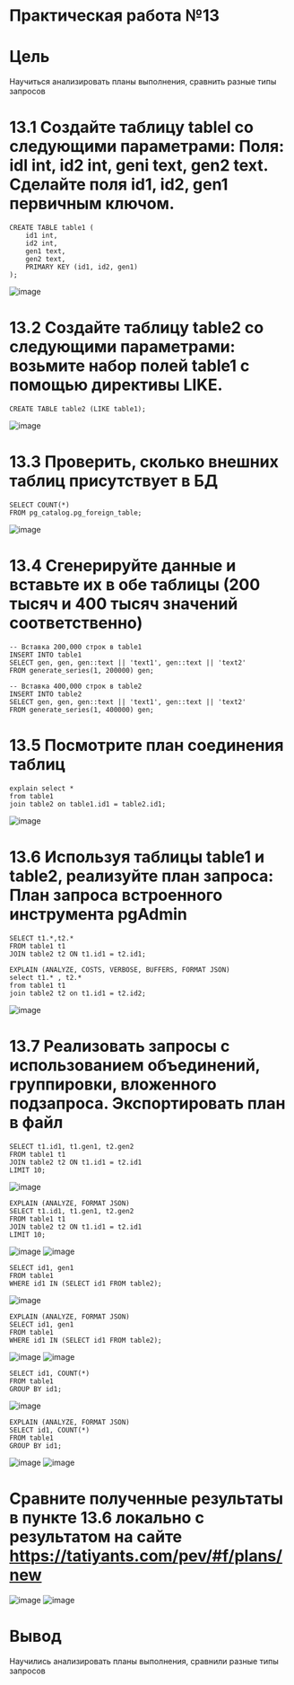 # Практическая работа №13
# Цель
Научиться анализировать планы выполнения, сравнить разные типы запросов
# 13.1 Создайте таблицу tablel со следующими параметрами: Поля: idl int, id2 int, geni text, gen2 text. Сделайте поля id1, id2, gen1 первичным ключом.
````
CREATE TABLE table1 (
    id1 int,
    id2 int,
    gen1 text,
    gen2 text,
    PRIMARY KEY (id1, id2, gen1)
);
````
![image](https://github.com/user-attachments/assets/b9f2f8af-6f0e-4eba-8dcd-e174b6bc4b1a)

# 13.2  Создайте таблицу table2 со следующими параметрами: возьмите набор полей table1 с помощью директивы LIKE.
````
CREATE TABLE table2 (LIKE table1);
````

![image](https://github.com/user-attachments/assets/3c4855e3-99aa-4f7e-814e-424166610d1a)


# 13.3 Проверить, сколько внешних таблиц присутствует в БД
```
SELECT COUNT(*) 
FROM pg_catalog.pg_foreign_table;
````
![image](https://github.com/user-attachments/assets/098a4244-9629-4b5b-9dbb-61d7a9501158)

# 13.4  Сгенерируйте данные и вставьте их в обе таблицы (200 тысяч и 400 тысяч значений соответственно)
````
-- Вставка 200,000 строк в table1
INSERT INTO table1 
SELECT gen, gen, gen::text || 'text1', gen::text || 'text2' 
FROM generate_series(1, 200000) gen;

-- Вставка 400,000 строк в table2
INSERT INTO table2 
SELECT gen, gen, gen::text || 'text1', gen::text || 'text2' 
FROM generate_series(1, 400000) gen;
````
# 13.5  Посмотрите план соединения таблиц
````
explain select *
from table1
join table2 on table1.id1 = table2.id1;
````
![image](https://github.com/user-attachments/assets/c45f1cb1-a667-4e00-a9f3-824934672767)

# 13.6 Используя таблицы table1 и table2, реализуйте план запроса: План запроса встроенного инструмента pgAdmin
````
SELECT t1.*,t2.*
FROM table1 t1
JOIN table2 t2 ON t1.id1 = t2.id1;

EXPLAIN (ANALYZE, COSTS, VERBOSE, BUFFERS, FORMAT JSON)
select t1.* , t2.*
from table1 t1
join table2 t2 on t1.id1 = t2.id2;
````
![image](https://github.com/user-attachments/assets/5a0c2d13-5658-4eaf-8735-3d29e0b80650)

# 13.7 Реализовать запросы с использованием объединений, группировки, вложенного подзапроса. Экспортировать план в файл
````
SELECT t1.id1, t1.gen1, t2.gen2
FROM table1 t1
JOIN table2 t2 ON t1.id1 = t2.id1
LIMIT 10;
````
![image](https://github.com/user-attachments/assets/e24c2972-b75a-471f-b951-49b7cdf560d1)

````
EXPLAIN (ANALYZE, FORMAT JSON)
SELECT t1.id1, t1.gen1, t2.gen2
FROM table1 t1
JOIN table2 t2 ON t1.id1 = t2.id1
LIMIT 10;
````
![image](https://github.com/user-attachments/assets/f2b1108e-9c62-4ebd-9980-e4c9eee662f3)
![image](https://github.com/user-attachments/assets/d00c6e46-88e9-4dbc-90f8-284bbc7c7f74)

````
SELECT id1, gen1
FROM table1
WHERE id1 IN (SELECT id1 FROM table2);
````
![image](https://github.com/user-attachments/assets/3aaa719e-075b-42ef-bb1f-49f168a2b58d)

````
EXPLAIN (ANALYZE, FORMAT JSON)
SELECT id1, gen1
FROM table1
WHERE id1 IN (SELECT id1 FROM table2);
````
![image](https://github.com/user-attachments/assets/32b65a9b-d342-4fce-88d0-cc4d62ebe9da)
![image](https://github.com/user-attachments/assets/16c6f168-2b80-430b-b47c-4d288d85fef7)

````
SELECT id1, COUNT(*) 
FROM table1 
GROUP BY id1;
````
![image](https://github.com/user-attachments/assets/d8c97b16-cd32-4c0c-93e1-b2903dd2ebf2)

````
EXPLAIN (ANALYZE, FORMAT JSON)
SELECT id1, COUNT(*) 
FROM table1 
GROUP BY id1;
````
![image](https://github.com/user-attachments/assets/b6dd9d4d-91f9-4594-8e4a-83a6fad3d867)
![image](https://github.com/user-attachments/assets/a6a0eb9d-11b5-42be-9a89-2978686a0d6b)

# Сравните полученные результаты в пункте 13.6 локально с результатом на сайте https://tatiyants.com/pev/#f/plans/new 
![image](https://github.com/user-attachments/assets/8f86a4a7-8569-4ac9-af6d-bba881611104)
![image](https://github.com/user-attachments/assets/7941e199-8adc-4325-a2b8-036b85bbeaf8)

# Вывод
Научились анализировать планы выполнения, сравнили разные типы запросов










